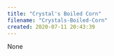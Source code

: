 ```yaml
---
title: "Crystal's Boiled Corn"
filename: "Crystals-Boiled-Corn"
created: 2020-07-11 20:43:39
---
```

None
